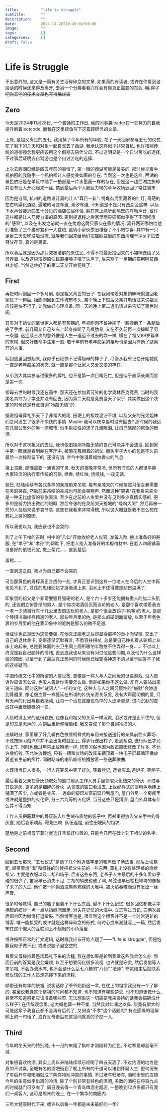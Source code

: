 ```yaml
---
title:          "life is struggle"
subtitle:       ""
description:    ""
date:           2024-11-28T10:40:04+08:00
image:          ""
tags:           []
categories:     []
draft: false
---
```


# Life is Struggle

不出意外的, 这又是一篇有关生活碎碎念的文章, 如果真的有读者, 或许在你看到这段话的时候还来得及离开, 去另一个分类看看兴许会有你真正需要的东西. ~~哦,得了吧你其他的技术文章也写得稀烂诶~~

## Zero

今天是2024年11月28日, 一个普通的工作日, 我的同事兼leader在一旁努力的自我提升刷着leetcode, 而我在这里摸鱼写下这篇碎碎念的文章.

上周, 是祖父离世的五七, 我用掉了今年所有的年假, 花了一天回家参与五七的仪式, 花了剩下的几天和对象一起自驾去了西湖. 我承认这样似乎非常自私, 也许按照传统的道德观念我更应该用这个假期去陪伴父母. 不过这明显是一个自讨苦吃的选择, 不过事后证明去自驾游也是个自讨苦吃的选择.

上次去西湖已经是四五年前的事情了, 第一眼的西湖可能是最美的, 那时候举着手机拍照的我随手一个抓拍都让人感觉美如画的存在. 当然这一次也是这样, 西湖的景色依旧是在单反中随手一拍都是一片水墨画一样的存在, 但是这一趟西湖之旅却并没有让人开心起来一丝, 搞到最后两个人筋疲力竭的草草收场返回了常住城市.

因为是自驾, 杭州的道路设计真的让人"耳目一新": 犄角旮旯里藏着的红灯, 奇葩的左右转渠化道路, 遍地的可变车道, 潮汐车道, 不知道是不是只有西湖区这样. 以及下水声音接近四五十分贝的酒店住宿体验, 躺在床上能听到隔壁的呼噜声音. 或许这些都是让人筋疲力竭的原因. 更别提返程之后家里两只猫都似乎得了不同程度的"感冒", 以及在出发之前就一直在忧虑这两只家伙在家的情况. 离开两天哪怕给他们准备了三个猫砂盆和一大盆粮, 这俩小家伙依旧准备了不小的惊喜: 其中有一只足足三天没吃没啦没撒, 就等我们回来给他们把猫砂盆里的东西清理干净ta才进去释放存货, 真的是离谱.

所以事后就是因为那只究极洁癖的原住民, 不得不将最近捡回来的小猫咪送给了父母养着. 以及这只洁癖原住民直接嗓子哑了失声了, 后来塞了一星期的猫用阿莫西林才好. 当然这伙好了的第二天又开始犯贱了.

## First

再把时间倒回一个多月前, 那是祖父离世的日子. 在我刚带着对象悄眯眯偷渡回老家玩了一趟后, 抬脚刚回到工作城市不久, 某个晚上下班后父亲打电话过来说祖父应该是快不行了, 让我做好心理准备. 同一天的晚上第二通电话过来告知了离世时间.

其实对于祖父的离世家人都是有预期的, 年初刚刚不留神摔了一跤摔断了一条腿做完了手术, 前几周又自己从床上起身摔断了几根肋骨, 又在不久前再一次摔断了另一条腿. 这连续三次的意外像是人生一道迈不过去的坎一样, 横在了祖父89岁篇章的末尾. 但又好像命中注定一般, 若干年前有老年痴呆的祖母也是因为摔断了腿离开的人事.

写到这里回想起来, 我似乎已经快不记得祖母的样子了, 尽管从我有记忆开始她就一直是老年痴呆的状态, 就一直是那个让家人又爱又恨的存在.

从小到大其实参与过很多的葬礼, 也不是第一次目睹死亡, 但是似乎直系亲属而言是第一次.

祖母去世的时候我还在高中, 那天还在参加着可笑的化学奥林匹克竞赛, 当时的我美名其曰为了学业并没有回去, 因为第二天就是竞赛当天了似乎. 其实做出这个决定的时候还是有点自诩"冷酷无情"的.

据说祖母葬礼那天下了非常大的雨, 田埂上的祖坟泥泞不堪, 以及父亲的兄弟姐妹们之间发生了很多不愉快的事情. Maybe 我可以庆幸当时没有回去? 那时候的我远在几百公里外的另一座城市, 似乎象征性的流了几滴眼泪, 让自己感叹的鳄鱼的眼泪.

所以对于这次祖父的去世, 我也依旧揣测冷酷无情的自己可能并不会流泪. 回到家中第一眼就是看到躺在客厅中, 被菊花簇拥着的祖父. 额头李子大小的包是不久前最后一次摔跤留下的, 还没有消. 空气中弥漫着蜡烛香火的气息.

换上丧服, 那晚需要一通宵的守灵. 秋天的夜晚非常冷, 但所有守灵的人都很平静. 大家轮流的执行着传统的习俗, 续香, 续红烛, 烧纸钱, 一夜无话.

翌日, 陆陆续续有各式各样的亲戚前来吊唁. 每有亲戚来的时候按照习俗女眷需要在灵前哭丧, 然后前来吊唁的亲戚也可能会哭两声. 然而这种"哭丧"在我看来完全是一种无比虚假的夸张表演, 至少在之前的人生里并没有见到多少真情实感的. 更多的是努力挤出微红的眼眶, 然后夸张的在灵前哭天抢地的"嚎啕大哭", 然后再被一旁的人拉起来说节哀节哀. 这些在我看来非常滑稽, 所以这大概就是我不怎么想在葬礼上哭的原因.


所以我也以为, 我应该也不会哭的.

到了上午下棺的吉时, 村中的"八仙"开始收拾老人仪容, 准备入殓. 换上准备好的寿服, 在"孝子"和"孝孙"的帮助下, 把老人抬入准备好的木板棺材中. 在老人四周铺满准备好的纸钱元宝, 撒上菊花...... 直到最后:

盖棺......

一直到这之前, 我以为自己都不会哭的.

可当那黄色的寿椁真正合拢的一刻, 才真正意识到这样一位老人在今后的人生中再也见不到了, 过往的思绪回忆才逐渐涌上来. 泪水止不住得像是悲伤溢满了.

印象里的祖父是个非常要强且强硬的老人, 是个六十多岁还能拥有傲人的肱二头肌的, 还能倒立俯卧撑的男人. 是个每次喝酒侃侃而谈论的老人. 是那个喜欢带着我去一老一少骑自行车十几公里去周边玩的老人, 是那个很会放鹞子(风筝)的老人, 是那个琴棋书画样样精通的老人. 那些年月里的他, 是那么的硬朗而豪放, 以至于年老色衰的岁月里的他在我印象中的笔触是那么的微不足道.

但或许也正是因为这份要强, 在他真正服老之后却显得那样的渺小而卑微. 交出了自己的退休金卡, 变得逐渐沉默寡言, 不愿意拄拐杖, 总是要自己挣扎着从轮椅上从床上站起来, 总是要体面的去卫生间上厕所哪怕半路憋不住弄得一身...... 不过以上终究是我自己脑补的情绪, 说到底我也从来没有问过他这些问题,以及他为什么这样做的原因, 以至于到了最后真正想问的时候他已经变得神志不清以至于回答不了我的这些疑问.

中国传统文化中的所谓的人情世故, 更像是一种人与人之间玩的谜语游戏, 没人告诉你应该怎么做, 也没人告诉你需要怎么做. 但是如果你不这么做, 却有人要站出来说三道四. 同时这种"谜语人"一样的文化, 这种人与人之间习惯性的"缄默"会渗透到骨髓里, 像毛细血管一样蔓延在所谓的传统亲密关系里, 没有大声而明朗的爱, 只有无声的付出与自我感动, 让每一个活在这座孤岛中的人逐渐窒息, 进而沉默的变成其中庸庸碌碌的一员.

入殓时涌上来的这份哀伤, 也像我和祖父的关系一样沉默, 泪水或许是止不住的, 但是却又是无声的. 片刻后重新整理情绪, 我又变成了那个自诩冷漠的人.

出殡时分, 家里雇了好几辆白色依维柯样式的车用来接送送行的亲属前往火葬场. 不过按照习俗汽车并不会出发时就坐上, 得步行送出村子, 走到桥边, 送行队伍才允许上车. 同时也像过年禁止放鞭炮一样, 殡葬习俗也因为政策原因修改了许多, 不允许撒纸钱, 不允许放鞭炮, 只有一辆殡仪馆的改装车辆顶着一块电子屏幕循环播放着逝者生前的照片. 同时聒噪的喇叭嘶哑的播放着一些送葬歌曲.

火葬场当日人很多, 一行人在寒风中等了好久, 等着登记, 选骨灰盒,选炉子, 等炉子.

最后看着父亲在骨灰领取处的窗口前从工作人员手里领取火化结束的骨灰. 不过与其说是灰, 更多的是细碎的骨块. 从领取的窗口看进去, 上世纪样式的淡粉色地砖上铺满了灰尘, 亦或者是骨灰. 一连串的脚印从窗前延伸到屋门, 屋门外另一个房间里或许就是整排的火化炉, 分三六九等的火化炉, 当日这些只是猜测, 屋门外具体有什么并不得而知.

工作人员把簸萁中的骨灰装入红色绒布质地的袋子中, 再郑重得放入父亲手中的骨灰盒, 随后哀乐响起, 鞭炮三响, 队伍返程, 前往田埂间的祖坟.

墓地是之前祖母下葬时就选好且留好位置的, 只是今日再在碑上刻下祖父的名字.

## Second

回到五七那天, "五七仪式"是请了几个附近庙宇里的和尚做了场法事, 然后上坟祭祀. 顺带着烧"库"和纸钱的时候把祖父生前的一些东西, 葬礼上没有处理掉的烧给祖父. 主要是衣服以及二胡和笛子. 后者这些东西, 老爷子人生最后的十多年里似乎碰的很少了, 笛膜早已消失不见, 二胡的蟒皮也破了洞, 琴弦也早已松松垮垮的像极了末了的人生. 他们被一同抛洒进熊熊燃烧的火堆中, 被火焰吞噬而没有发出一丝声音.

很多时候觉得, 自己的脑子里装不下什么东西, 留不下什么记忆. 很多回忆都像手中捧起的细沙一点一点从指缝间溜走, 消失在记忆的大海中. 立志写过日记, 三两次最后都会因为懒惰打退堂鼓. 当然博客也是, 很显然这个博客并不是一个时常更新的博客. 唯一能接受的或许就是这样碎碎念的形式, 何时心血来潮就写上一篇, 然后发布在这个偌大的互联网上不起眼的小角落里.

或许按照正常的行文逻辑, 这时候我应该开始点题了——"Life is struggle", 但是抱歉我似乎做不到, 或者说脑子里空空的.

看着父母操持着整场葬礼下来的流程, 我在想如果是轮到我做这些我会怎么办. 然而目前的答案是我会嫌烦, 以至于想要简化很多流程. 也许就是守灵, 然后发信等人来吊唁, 不会办流水席, 也不会请什么乱七八糟的"八仙","法师". 守灵结束后就联系殡仪馆的工作人员走完接下来的流程.

顺带还有每年的祭祖, 说实话除了爷爷奶奶这一辈, 在往上的祖宗我没有一个了解的, 甚至说我连这个祭祖的时间都不知道. 也不知道有哪些禁忌, 也不知道该做什么, 甚至不知道祭祖应该准备哪些菜. 无法想象这一切需要我来操持的话我会搞砸成什么样子? 在传统观念里, 这大概也算一种不孝, 当然我对此嗤之以鼻. 毕竟有很大的可能这辈子我自己都不会再有后代了, 又何谈"不孝"这个话题呢? 有点感慨的理解网上的一句话了, 或许父母走后在这世间就真的孑然一人.

## Third

今年的冬天来的特别晚, 十一月的末尾了枫叶才刚刚转为红色, 不过寒意却丝毫不减.

对象很喜欢约酒, 其实上周以来陆陆续续已经喝了四五天酒了. 不过约酒的地方是真的不讨喜, 全城有名的酒吧街到了晚上所有的干道可以堵到怀疑人生. 更何况有了车后开车和喝酒就成了两件特别冲突的事情. 不过堵车归堵车, 酒吧街里的店铺今年的生意似乎出离的冷清. 除了个别非常有特色的酒吧, 多数的酒吧在将将九点的时候就门可罗雀了. 周日晚去得一个青岛啤酒主题店, 一整晚到12点多都只有我们一桌客人, 这可是周末的晚上, 在一个繁华的商圈内.

三年大健康时代下来, 或许以后每一年都是未来最好的一年?